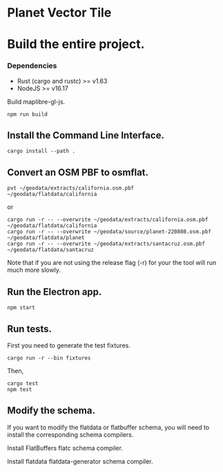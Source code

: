 # Planet Vector Tile

# Build the entire project.

### Dependencies

-   Rust (cargo and rustc) >= v1.63
-   NodeJS >= v16.17

Build maplibre-gl-js.

```
npm run build
```

## Install the Command Line Interface.

```
cargo install --path .
```

## Convert an OSM PBF to osmflat.

```
pvt ~/geodata/extracts/california.osm.pbf ~/geodata/flatdata/california
```

or

```
cargo run -r -- --overwrite ~/geodata/extracts/california.osm.pbf ~/geodata/flatdata/california
cargo run -r -- --overwrite ~/geodata/source/planet-220808.osm.pbf ~/geodata/flatdata/planet
cargo run -r -- --overwrite ~/geodata/extracts/santacruz.osm.pbf ~/geodata/flatdata/santacruz
```

Note that if you are not using the release flag (-r) for your the tool will run much more slowly.

## Run the Electron app.

```
npm start
```

## Run tests.

First you need to generate the test fixtures.

```
cargo run -r --bin fixtures
```

Then,

```
cargo test
npm test
```

## Modify the schema.

If you want to modify the flatdata or flatbuffer schema, you will need to install the corresponding schema compilers.

Install FlatBuffers flatc schema compiler.

Install flatdata flatdata-generator schema compiler.
